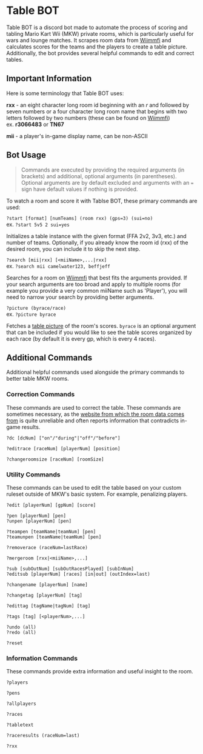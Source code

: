 # Table BOT

Table BOT is a discord bot made to automate the process of scoring and tabling Mario Kart Wii (MKW) private rooms, which is particularly useful for wars and lounge matches. It scrapes room data from [Wiimmfi][mkwxWebsite] and calculates scores for the teams and the players to create a table picture. Additionally, the bot provides several helpful commands to edit and correct tables.

## Important Information

Here is some terminology that Table BOT uses:

**rxx** - an eight character long room id beginning with an *r* and followed by seven numbers or a four character long room name that begins with two letters followed by two numbers (these can be found on [Wiimmfi][mkwxWebsite])\
ex. **r3066483** or **TN67**

**mii** - a player's in-game display name, can be non-ASCII

## Bot Usage

> Commands are executed by providing the required arguments (in brackets) and additional, optional arguments (in parentheses). Optional arguments are by default excluded and arguments with an `=` sign have default values if nothing is provided.

To watch a room and score it with Tablse BOT, these primary commands are used:

```?start [format] [numTeams] (room rxx) (gps=3) (sui=no)```\
ex. `?start 5v5 2 sui=yes`

Initializes a table instance with the given format (FFA 2v2, 3v3, etc.) and number of teams. Optionally, if you already know the room id (rxx) of the desired room, you can include it to skip the next step.

```?search [mii|rxx] [<miiName>,...|rxx]```\
ex. `?search mii camelwater123, beffjeff`

Searches for a room on [Wiimmfi][mkwxWebsite] that best fits the arguments provided. If your search arguments are too broad and apply to multiple rooms (for example you provide a very common miiName such as 'Player'), you will need to narrow your search by providing better arguments. 

```?picture (byrace/race)```\
ex. `?picture byrace`

Fetches a [table picture][hlorenziWebsite] of the room's scores. `byrace` is an optional argument that can be included if you would like to see the table scores organized by each race (by default it is every gp, which is every 4 races).

## Additional Commands

Additional helpful commands used alongside the primary commands to better table MKW rooms. 

### Correction Commands

These commands are used to correct the table. These commands are sometimes necessary, as the [website from which the room data comes from][mkwxWebsite] is quite unreliable and often reports information that contradicts in-game results.

```?dc [dcNum] ["on"/"during"|"off"/"before"]```

```?editrace [raceNum] [playerNum] [position]```

```?changeroomsize [raceNum] [roomSize]```

### Utility Commands

These commands can be used to edit the table based on your custom ruleset outside of MKW's basic system. For example, penalizing players.

```?edit [playerNum] [gpNum] [score]```

```?pen [playerNum] [pen]```\
```?unpen [playerNum] [pen]```

`?teampen [teamName|teamNum] [pen]`\
```?teamunpen [teamName|teamNum] [pen]```

```?removerace (raceNum=lastRace)```

```?mergeroom [rxx|<miiName>,...]```

```?sub [subOutNum] [subOutRacesPlayed] [subInNum]```\
```?editsub [playerNum] [races] [in|out] (outIndex=last)```

```?changename [playerNum] [name]```

```?changetag [playerNum] [tag]```

```?edittag [tagName|tagNum] [tag]```

```?tags [tag] [<playerNum>,...]```

```?undo (all)```\
```?redo (all)```

```?reset```

### Information Commands

These commands provide extra information and useful insight to the room.

```?players```

```?pens```

```?allplayers```

```?races```

```?tabletext```

```?raceresults (raceNum=last)```

```?rxx```


[mkwxWebsite]: https://www.wiimmfi.de/stats/mkwx
[hlorenziWebsite]: https://gb.hlorenzi.com/table 